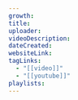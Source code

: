 ```yaml
---
growth:
title:
uploader:
videoDescription:
dateCreated:
websiteLink:
tagLinks:
  - "[[video]]"
  - "[[youtube]]"
playlists:
---
```

